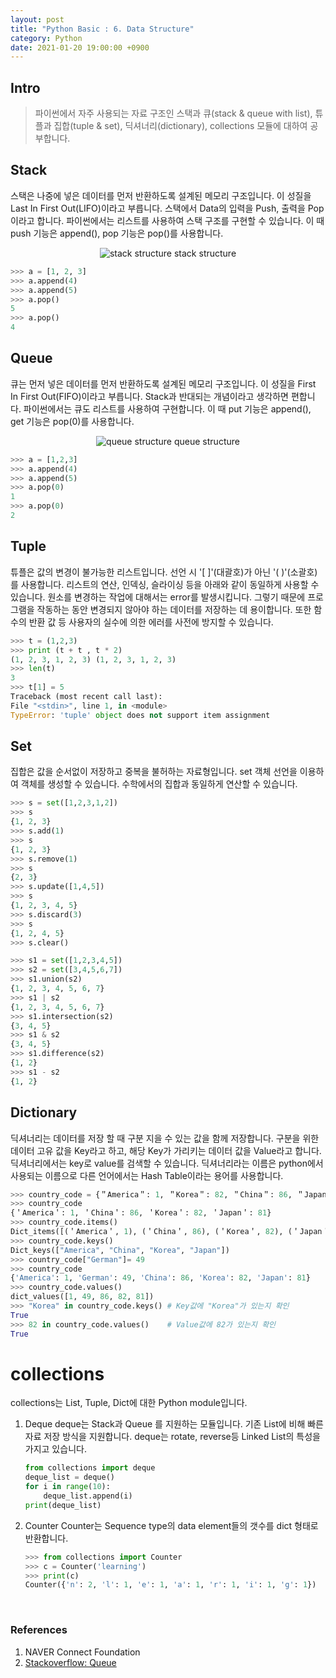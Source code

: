 ```yaml
---
layout: post
title: "Python Basic : 6. Data Structure"
category: Python
date: 2021-01-20 19:00:00 +0900
---
```

## Intro
>파이썬에서 자주 사용되는 자료 구조인 스택과 큐(stack & queue with list), 튜플과 집합(tuple & set), 딕셔너리(dictionary), collections 모듈에 대하여 공부합니다.

## Stack
스택은 나중에 넣은 데이터를 먼저 반환하도록 설계된 메모리 구조입니다. 이 성질을 Last In First Out(LIFO)이라고 부릅니다. 스택에서 Data의 입력을 Push, 출력을 Pop이라고 합니다. 파이썬에서는 리스트를 사용하여 스택 구조를 구현할 수 있습니다. 이 때 push 기능은 append(), pop 기능은 pop()를 사용합니다.

<p align="center">
  <img src="https://user-images.githubusercontent.com/77161691/107361457-c0a08880-6b1a-11eb-85b1-e5bc8126e848.png" alt="stack structure"/>
   stack structure
</p>

```python
>>> a = [1, 2, 3]
>>> a.append(4)
>>> a.append(5)
>>> a.pop()
5
>>> a.pop()
4
```

## Queue
큐는 먼저 넣은 데이터를 먼저 반환하도록 설계된 메모리 구조입니다. 이 성질을 First In First Out(FIFO)이라고 부릅니다. Stack과 반대되는 개념이라고 생각하면 편합니다. 파이썬에서는 큐도 리스트를 사용하여 구현합니다. 이 때 put 기능은 append(), get 기능은 pop(0)를 사용합니다.

<p align="center">
  <img src="https://user-images.githubusercontent.com/77161691/107361673-170dc700-6b1b-11eb-8ba7-97966bb99ce5.png" alt="queue structure"/>
   queue structure
</p>

```python
>>> a = [1,2,3]
>>> a.append(4)
>>> a.append(5)
>>> a.pop(0)
1
>>> a.pop(0)
2
```

## Tuple
튜플은 값의 변경이 불가능한 리스트입니다. 선언 시 '[ ]'(대괄호)가 아닌 '( )'(소괄호)를 사용합니다. 리스트의 연산, 인덱싱, 슬라이싱 등을 아래와 같이 동일하게 사용할 수 있습니다. 원소를 변경하는 작업에 대해서는 error를 발생시킵니다. 그렇기 때문에 프로그램을 작동하는 동안 변경되지 않아야 하는 데이터를 저장하는 데 용이합니다. 또한 함수의 반환 값 등 사용자의 실수에 의한 에러를 사전에 방지할 수 있습니다.
```python
>>> t = (1,2,3)
>>> print (t + t , t * 2)
(1, 2, 3, 1, 2, 3) (1, 2, 3, 1, 2, 3)
>>> len(t)
3
>>> t[1] = 5
Traceback (most recent call last):
File "<stdin>", line 1, in <module>
TypeError: 'tuple' object does not support item assignment
```

## Set
집합은 값을 순서없이 저장하고 중복을 불허하는 자료형입니다. set 객체 선언을 이용하여 객체를 생성할 수 있습니다. 수학에서의 집합과 동일하게 연산할 수 있습니다.
```python
>>> s = set([1,2,3,1,2])
>>> s
{1, 2, 3}
>>> s.add(1)
>>> s
{1, 2, 3}
>>> s.remove(1)
>>> s
{2, 3}
>>> s.update([1,4,5])
>>> s
{1, 2, 3, 4, 5}
>>> s.discard(3)
>>> s
{1, 2, 4, 5}
>>> s.clear()
```

```python
>>> s1 = set([1,2,3,4,5])
>>> s2 = set([3,4,5,6,7])
>>> s1.union(s2)
{1, 2, 3, 4, 5, 6, 7}
>>> s1 | s2
{1, 2, 3, 4, 5, 6, 7}
>>> s1.intersection(s2)
{3, 4, 5}
>>> s1 & s2
{3, 4, 5}
>>> s1.difference(s2)
{1, 2}
>>> s1 - s2
{1, 2}
```

## Dictionary
딕셔너리는 데이터를 저장 할 때 구분 지을 수 있는 값을 함께 저장합니다. 구분을 위한 데이터 고유 값을 Key라고 하고, 해당 Key가 가리키는 데이터 값을 Value라고 합니다. 딕셔너리에서는 key로 value를 검색할 수 있습니다. 딕셔너리라는 이름은 python에서 사용되는 이름으로 다른 언어에서는 Hash Table이라는 용어를 사용합니다.
```python
>>> country_code = {＂America＂: 1, ＂Korea＂: 82, ＂China＂: 86, ＂Japan＂: 81}
>>> country_code
{＇America＇: 1, ＇China＇: 86, ＇Korea＇: 82, ＇Japan＇: 81}
>>> country_code.items()
Dict_items([(＇America＇, 1), (＇China＇, 86), (＇Korea＇, 82), (＇Japan＇, 81)])
>>> country_code.keys()
Dict_keys(["America", "China", "Korea", "Japan"])
>>> country_code["German"]= 49
>>> country_code
{'America': 1, 'German': 49, 'China': 86, 'Korea': 82, 'Japan': 81}
>>> country_code.values()
dict_values([1, 49, 86, 82, 81])
>>> "Korea" in country_code.keys() # Key값에 "Korea"가 있는지 확인
True
>>> 82 in country_code.values()    # Value값에 82가 있는지 확인
True
```

# collections
collections는 List, Tuple, Dict에 대한 Python module입니다.

1. Deque
    deque는 Stack과 Queue 를 지원하는 모듈입니다. 기존 List에 비해 빠른 자료 저장 방식을 지원합니다. deque는 rotate, reverse등 Linked List의 특성을 가지고 있습니다.
    ```python
    from collections import deque
    deque_list = deque()
    for i in range(10):
        deque_list.append(i)
    print(deque_list)
    ```

2. Counter
    Counter는 Sequence type의 data element들의 갯수를 dict 형태로 반환합니다.
    ```python
    >>> from collections import Counter
    >>> c = Counter('learning')
    >>> print(c)
    Counter({'n': 2, 'l': 1, 'e': 1, 'a': 1, 'r': 1, 'i': 1, 'g': 1})
    ```

<br/>

### References
1. NAVER Connect Foundation
2. [Stackoverflow: Queue](https://stackoverflow.com/questions/63113107/queue-enqueue-vs-dequeue-fill-out-table-shift-needed)
